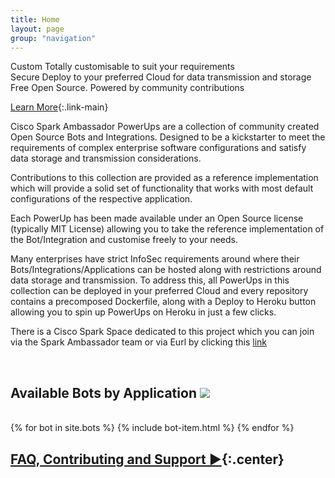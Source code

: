 ```yaml
---
title: Home
layout: page
group: "navigation"
---
```



<!-- Features -->

<div class="feature-items">

  <div class="feature-item">
    <span class="feature-item__icon fa fa-gears"></span>
    <div class="feature-item__body">
      <span class="feature-item__title">Custom</span>
      <span class="feature-item__description">
        Totally customisable to suit your requirements
      </span>
    </div>
  </div>

  <div class="feature-item">
    <span class="feature-item__icon fa fa-lock"></span>
    <div class="feature-item__body">
      <span class="feature-item__title">Secure</span>
      <span class="feature-item__description">
        Deploy to your preferred Cloud for data transmission and storage
      </span>
    </div>
  </div>

  <div class="feature-item">
    <span class="feature-item__icon fa fa-heart"></span>
    <div class="feature-item__body">
      <span class="feature-item__title">Free</span>
      <span class="feature-item__description">
        Open Source. Powered by community contributions
      </span>
    </div>
  </div>

</div>


[Learn More](#learn-more){:.link-main}

<span id="learn-more"></span>

Cisco Spark Ambassador PowerUps are a collection of community created Open Source Bots and Integrations. Designed to be a kickstarter to meet the requirements of complex enterprise software configurations and satisfy data storage and transmission considerations.

Contributions to this collection are provided as a reference implementation which will provide a solid set of functionality that works with most  default configurations of the respective application.

Each PowerUp has been made available under an Open Source license (typically MIT License) allowing you to take the reference implementation of the Bot/Integration and customise freely to your needs.

Many enterprises have strict InfoSec requirements around where their Bots/Integrations/Applications can be hosted along with restrictions around data storage and transmission. To address this, all PowerUps in this collection can be deployed in your preferred Cloud and every repository contains a precomposed Dockerfile, along with a Deploy to Heroku button allowing you to spin up PowerUps on Heroku in just a few clicks.

There is a Cisco Spark Space dedicated to this project which you can join via the Spark Ambassador team or via Eurl by clicking this [link](https://eurl.io/#S1C_161YW)

<br>

## Available Bots by Application <a class="btn-github" href="https://github.com/promptworks/ciscospark-theme" target="_blank" alt="view on github"><img class="btn-github" src="{{ site.url }}/assets/img/btn-github.png" /></a>

<br>
<div class="card-items">
  {% for bot in site.bots %}
  {% include bot-item.html %}
  {% endfor %}
</div>


## [FAQ, Contributing and Support ►]({{site.url}}/info){:.center}

